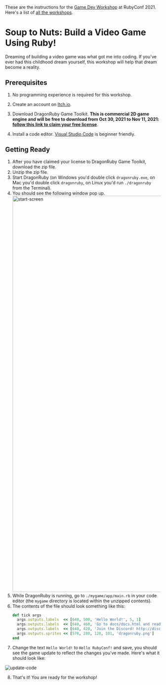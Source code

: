 These are the instructions for the [Game Dev Workshop](https://rubyconf.org/program/workshops#session-1190) at
RubyConf 2021. Here's a list of [all the workshops](https://rubyconf.org/program/workshops).

# Soup to Nuts: Build a Video Game Using Ruby!

Dreaming of building a video game was what got me into coding. If
you've ever had this childhood dream yourself, this workshop will help
that dream become a reality.

## Prerequisites

1. No programming experience is required for this workshop.

2. Create an account on [Itch.io](http://itch.io).

3. Download DragonRuby Game Toolkit. **This is commercial 2D game
engine and will be free to download from Oct 30, 2021 to
Nov 11, 2021: [follow this link to claim your free license](https://itch.io/s/58823/rubyconf-2021-kickoff)**.

4. Install a code editor. [Visual Studio Code](https://code.visualstudio.com/)
is beginner friendly.

## Getting Ready

1. After you have claimed your license to DragonRuby Game Toolkit,
   download the zip file.
2. Unzip the zip file.
3. Start DragonRuby (on Windows you'd double click `dragonruby.exe`,
   on Mac you'd double click `dragonruby`, on Linux you'd run
   `./dragonruby` from the Terminal).
4. You should see the following window pop up.
   <img width="1280" alt="start-screen" src="https://user-images.githubusercontent.com/517055/139538134-72b3efeb-76fc-4706-bab9-edd230aee375.png">
5. While DragonRuby is running, go to `./mygame/app/main.rb` in your code editor (the `mygame` directory is located within the unzipped contents).
6. The contents of the file should look something like this:
   ```ruby
   def tick args
     args.outputs.labels  << [640, 500, 'Hello World!', 5, 1]
     args.outputs.labels  << [640, 460, 'Go to docs/docs.html and read it!', 5, 1]
     args.outputs.labels  << [640, 420, 'Join the Discord! http://discord.dragonruby.org', 5, 1]
     args.outputs.sprites << [576, 280, 128, 101, 'dragonruby.png']
   end
   ```
7. Change the text `Hello World!` to `Hello RubyConf!` and save, you should see the game update to reflect the changes you've made. Here's what it should look like:

![update-code](https://user-images.githubusercontent.com/517055/139538537-403c8e15-2534-4be7-a709-dba9b16124d2.gif)

8. That's it! You are ready for the workshop!

